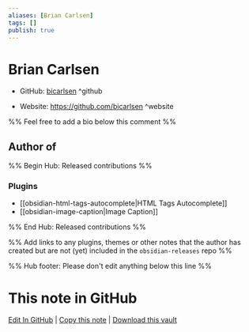 ```yaml
---
aliases: [Brian Carlsen]
tags: []
publish: true
---
```


# Brian Carlsen

- GitHub: [bicarlsen](https://github.com/bicarlsen/) ^github
<!-- - Discord: `@` ^discord-->
- Website: <https://github.com/bicarlsen> ^website
<!-- - [[Publish sites|Publish site]]: <https://> ^publish-->

%% Feel free to add a bio below this comment %%

## Author of

%% Begin Hub: Released contributions %%

### Plugins

- [[obsidian-html-tags-autocomplete|HTML Tags Autocomplete]]
- [[obsidian-image-caption|Image Caption]]

%% End Hub: Released contributions %%

%% Add links to any plugins, themes or other notes that the author has created but are not (yet) included in the `obsidian-releases` repo %%

<!--
### Unlisted plugins
-->

<!--
### Others
-->

<!--
## Sponsor this author
-->

<!-- - [[GitHub sponsors]]: [Sponsor @bicarlsen on GitHub Sponsors](https://github.com/sponsors/bicarlsen) ^github-sponsor-->
<!-- - [[Buy me a coffee]]: <https://> ^buy-me-a-coffee-->
<!-- - [[PayPal]]: <https://> ^paypal-->
<!-- - [[Patreon]]: <https://> ^patreon-->

<!--
## Follow this author
-->

<!-- - [[YouTube Channels|On YouTube]]: <https://> ^youtube-->
<!-- - Twitter: <https://> ^twitter-->
<!-- - ... -->

%% Hub footer: Please don't edit anything below this line %%

# This note in GitHub

<span class="git-footer">[Edit In GitHub](https://github.dev/obsidian-community/obsidian-hub/blob/main/01%20-%20Community/People/bicarlsen.md "git-hub-edit-note") | [Copy this note](https://raw.githubusercontent.com/obsidian-community/obsidian-hub/main/01%20-%20Community/People/bicarlsen.md "git-hub-copy-note") | [Download this vault](https://github.com/obsidian-community/obsidian-hub/archive/refs/heads/main.zip "git-hub-download-vault") </span>
